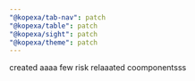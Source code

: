 ```yaml
---
"@kopexa/tab-nav": patch
"@kopexa/table": patch
"@kopexa/sight": patch
"@kopexa/theme": patch
---
```


created aaaa few risk relaaated coomponentsss
